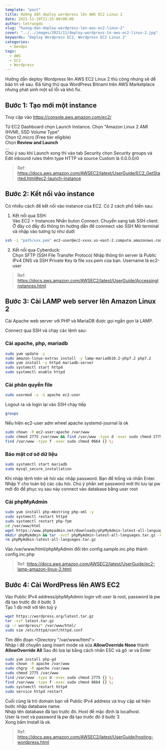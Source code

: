 ```yaml
---
template: "post"
title: Hướng dẫn deploy wordpress lên AWS EC2 Linux 2
date: 2021-11-19T21:25:00+00:00
author: letrungdo
slug: "huong-dan-deploy-wordpress-len-aws-ec2-linux-2"
cover: "../../images/2021/11/deploy-wordpress-to-aws-ec2-linux-2.jpg"
keywords: "Deploy Wordpress EC2, Wordpress EC2 Linux 2"
categories:
  - DevOps
tags:
  - AWS
  - EC2
  - Wordpress
---
```


Hướng dẫn deploy Wordpress lên AWS EC2 Linux 2 thủ công nhưng sẽ dễ bảo trì về sau. Đã từng thử qua WordPress Bitnami trên AWS Marketplace nhưng phát sinh một số lỗi và khó fix. 

## Bước 1: Tạo mới một instance
Truy cập vào https://console.aws.amazon.com/ec2/

Từ EC2 Dashboard chọn Launch Instance. Chọn "Amazon Linux 2 AMI (HVM), SSD Volume Type"<br/>
Chọn t2.micro (Free tier eligible)<br/>
Chọn <b>Review and Launch</b><br/>
...<br/>
Chú ý sau khi Launch xong thì vào tab Security chọn Security groups và Edit inbound rules thêm type HTTP và source Custom là 0.0.0.0/0

> Ref: https://docs.aws.amazon.com/AWSEC2/latest/UserGuide/EC2_GetStarted.html#ec2-launch-instance

## Bước 2: Kết nối vào instance
Có nhiều cách để kết nối vào instance của EC2. Có 2 cách phổ biến sau:
1. Kết nối qua SSH:<br/>
Vào EC2 > Instances
Nhấn buton Connect. Chuyển sang tab SSH client. Ở đây có đầy đủ thông tin hướng dẫn để connnect vào SSH
Mỏ terminal và nhập vào tương tự như dưới

```bash
ssh -i "path/xxx.pem" ec2-user@ec2-xxxx.us-east-2.compute.amazonaws.com
```
2. Kết nối qua Cyberduck:<br/>
Chọn SFTP (SSH File Transfer Protoco)
Nhập thông tin server là Public IPv4 DNS và SSH Private Key là file xxx.pem của bạn. Username là ec2-user

> Ref: https://docs.aws.amazon.com/AWSEC2/latest/UserGuide/AccessingInstances.html

## Bước 3: Cài LAMP web server lên Amazon Linux 2
Cài Apache web server với PHP và MariaDB được gọi ngắn gọn là LAMP.

Connect qua SSH và chạy các lệnh sau:

### Cài apache, php, mariadb
```bash
sudo yum update -y
sudo amazon-linux-extras install -y lamp-mariadb10.2-php7.2 php7.2
sudo yum install -y httpd mariadb-server
sudo systemctl start httpd
sudo systemctl enable httpd
```

### Cài phân quyền file

```bash
sudo usermod -a -G apache ec2-user
```
Logout ra và login lại vào SSH chạy tiếp
```bash
groups
```
Nếu hiện ec2-user adm wheel apache systemd-journal là ok

```bash
sudo chown -R ec2-user:apache /var/www
sudo chmod 2775 /var/www && find /var/www -type d -exec sudo chmod 2775 {} \;
find /var/www -type f -exec sudo chmod 0664 {} \;
```

### Bảo mật cơ sở dữ liệu
```bash
sudo systemctl start mariadb
sudo mysql_secure_installation
```
Khi nhập lệnh trên sẽ hỏi xác nhập password. Bạn để trống và nhấn Enter.<br/>
Nhập Y cho toàn bộ các câu hỏi. Chú ý phần set password mới thì lưu lại pw mới đó để phục vụ sau này connect vào database bằng user root

### Cài phpMyAdmin
```bash
sudo yum install php-mbstring php-xml -y
sudo systemctl restart httpd
sudo systemctl restart php-fpm
cd /var/www/html
wget https://www.phpmyadmin.net/downloads/phpMyAdmin-latest-all-languages.tar.gz
mkdir phpMyAdmin && tar -xvzf phpMyAdmin-latest-all-languages.tar.gz -C phpMyAdmin --strip-components 1
rm phpMyAdmin-latest-all-languages.tar.gz
```
Vào /var/www/html/phpMyAdmin đổi tên config.sample.inc.php thành config.inc.php

> Ref: https://docs.aws.amazon.com/AWSEC2/latest/UserGuide/ec2-lamp-amazon-linux-2.html

## Bước 4: Cài WordPress lên AWS EC2
Vào Public IPv4 address/phpMyAdmin login với user là root, password là pw đã tạo trước đó ở bước 3<br/>
Tạo 1 db mới với tên tuỳ ý

```bash
wget https://wordpress.org/latest.tar.gz
tar -xzf latest.tar.gz
cp -r wordpress/* /var/www/html/
sudo vim /etc/httpd/conf/httpd.conf
```
Tìm đến đoạn <Directory "/var/www/html"><br/>
Nhập i để chuyển sang insert mode và sửa <b>AllowOverride None</b> thành <b>AllowOverride All</b>
Sau đó lưa lại bằng cách nhấn ESC và gõ :w và Enter

```bash
sudo yum install php-gd
sudo chown -R apache /var/www
sudo chgrp -R apache /var/www
sudo chmod 2775 /var/www
find /var/www -type d -exec sudo chmod 2775 {} \;
find /var/www -type f -exec sudo chmod 0664 {} \;
sudo systemctl restart httpd
sudo service httpd restart
```

Cuối cùng là trỏ domain bạn về Public IPv4 address và truy cập sẽ hiện bước nhập database name.<br/>
Nhập tên database đã tạo trước đó. Host để mặc định là localhost.<br/>
User là root và password là pw đã tạo trước đó ở bước 3<br/>
Xong bấm Install là ok.

> Ref: https://docs.aws.amazon.com/AWSEC2/latest/UserGuide/hosting-wordpress.html
